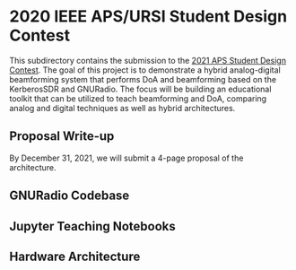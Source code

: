 # 2020 IEEE APS/URSI Student Design Contest

This subdirectory contains the submission to the [2021 APS Student Design Contest](https://www.ieeeaps.org/education/student-design-contest). The goal of this project is to demonstrate a hybrid analog-digital beamforming system that performs DoA and beamforming based on the KerberosSDR and GNURadio. The focus will be building an educational toolkit that can be utilized to teach beamforming and DoA, comparing analog and digital techniques as well as hybrid architectures.

## Proposal Write-up

By December 31, 2021, we will submit a 4-page proposal of the architecture.

## GNURadio Codebase

## Jupyter Teaching Notebooks

## Hardware Architecture